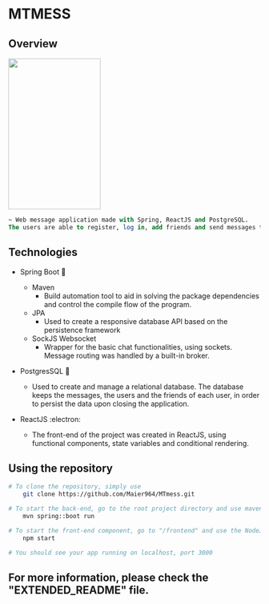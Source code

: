 # MTMESS 
## Overview

<img src="https://user-images.githubusercontent.com/71098304/172190269-79f64853-b68d-4ff8-9d98-00681b9689b6.png" width=184 height=301>



~~~sql
~ Web message application made with Spring, ReactJS and PostgreSQL.
The users are able to register, log in, add friends and send messages trough websockets. 
~~~

## Technologies

- Spring Boot :leaves:
    - Maven
      - Build automation tool to aid in solving the package dependencies and control the compile flow of the program.
    - JPA
      - Used to create a responsive database API based on the persistence framework
    - SockJS Websocket
      - Wrapper for the basic chat functionalities, using sockets. Message routing was handled by a built-in broker. 
- PostgresSQL :elephant:
  - Used to create and manage a relational database. The database keeps the messages, the users and the friends of each user, in order to persist the data upon closing the application.
  
- ReactJS :electron:
  - The front-end of the project was created in ReactJS, using functional components, state variables and conditional rendering. 


## Using the repository

~~~bash
# To clone the repository, simply use
    git clone https://github.com/Maier964/MTmess.git

# To start the back-end, go to the root project directory and use maven
    mvn spring::boot run

# To start the front-end component, go to "/frontend" and use the NodeJs packet manager
    npm start

# You should see your app running on localhost, port 3000
~~~


## For more information, please check the "EXTENDED_README" file.
